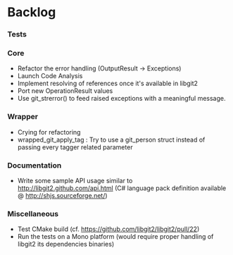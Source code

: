 # Backlog

### Tests

### Core

 - Refactor the error handling (OutputResult -> Exceptions)
 - Launch Code Analysis
 - Implement resolving of references once it's available in libgit2
 - Port new OperationResult values
 - Use git_strerror() to feed raised exceptions with a meaningful message.

### Wrapper

 - Crying for refactoring
 - wrapped_git_apply_tag : Try to use a git_person struct instead of passing every tagger related parameter
 
### Documentation

 - Write some sample API usage similar to http://libgit2.github.com/api.html (C# language pack definition available @ http://shjs.sourceforge.net/)
 
### Miscellaneous

 - Test CMake build (cf. https://github.com/libgit2/libgit2/pull/22)
 - Run the tests on a Mono platform (would require proper handling of libgit2 its dependencies binaries)
 